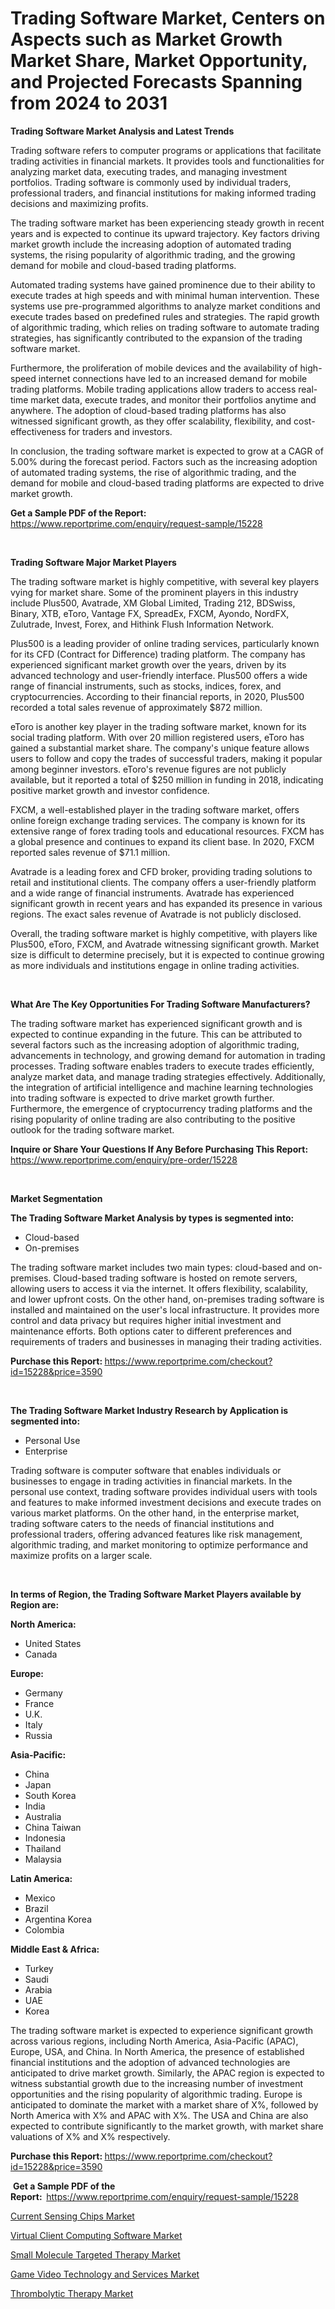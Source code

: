<p><h1>Trading Software Market, Centers on Aspects such as Market Growth Market Share, Market Opportunity, and Projected Forecasts Spanning from 2024 to 2031</h1></p><p><strong>Trading Software Market Analysis and Latest Trends</strong></p>
<p><p>Trading software refers to computer programs or applications that facilitate trading activities in financial markets. It provides tools and functionalities for analyzing market data, executing trades, and managing investment portfolios. Trading software is commonly used by individual traders, professional traders, and financial institutions for making informed trading decisions and maximizing profits.</p><p>The trading software market has been experiencing steady growth in recent years and is expected to continue its upward trajectory. Key factors driving market growth include the increasing adoption of automated trading systems, the rising popularity of algorithmic trading, and the growing demand for mobile and cloud-based trading platforms.</p><p>Automated trading systems have gained prominence due to their ability to execute trades at high speeds and with minimal human intervention. These systems use pre-programmed algorithms to analyze market conditions and execute trades based on predefined rules and strategies. The rapid growth of algorithmic trading, which relies on trading software to automate trading strategies, has significantly contributed to the expansion of the trading software market.</p><p>Furthermore, the proliferation of mobile devices and the availability of high-speed internet connections have led to an increased demand for mobile trading platforms. Mobile trading applications allow traders to access real-time market data, execute trades, and monitor their portfolios anytime and anywhere. The adoption of cloud-based trading platforms has also witnessed significant growth, as they offer scalability, flexibility, and cost-effectiveness for traders and investors.</p><p>In conclusion, the trading software market is expected to grow at a CAGR of 5.00% during the forecast period. Factors such as the increasing adoption of automated trading systems, the rise of algorithmic trading, and the demand for mobile and cloud-based trading platforms are expected to drive market growth.</p></p>
<p><strong>Get a Sample PDF of the Report:&nbsp;</strong> <a href="https://www.reportprime.com/enquiry/request-sample/15228">https://www.reportprime.com/enquiry/request-sample/15228</a></p>
<p>&nbsp;</p>
<p><strong>Trading Software Major Market Players</strong></p>
<p><p>The trading software market is highly competitive, with several key players vying for market share. Some of the prominent players in this industry include Plus500, Avatrade, XM Global Limited, Trading 212, BDSwiss, Binary, XTB, eToro, Vantage FX, SpreadEx, FXCM, Ayondo, NordFX, Zulutrade, Invest, Forex, and Hithink Flush Information Network.</p><p>Plus500 is a leading provider of online trading services, particularly known for its CFD (Contract for Difference) trading platform. The company has experienced significant market growth over the years, driven by its advanced technology and user-friendly interface. Plus500 offers a wide range of financial instruments, such as stocks, indices, forex, and cryptocurrencies. According to their financial reports, in 2020, Plus500 recorded a total sales revenue of approximately $872 million.</p><p>eToro is another key player in the trading software market, known for its social trading platform. With over 20 million registered users, eToro has gained a substantial market share. The company's unique feature allows users to follow and copy the trades of successful traders, making it popular among beginner investors. eToro's revenue figures are not publicly available, but it reported a total of $250 million in funding in 2018, indicating positive market growth and investor confidence.</p><p>FXCM, a well-established player in the trading software market, offers online foreign exchange trading services. The company is known for its extensive range of forex trading tools and educational resources. FXCM has a global presence and continues to expand its client base. In 2020, FXCM reported sales revenue of $71.1 million.</p><p>Avatrade is a leading forex and CFD broker, providing trading solutions to retail and institutional clients. The company offers a user-friendly platform and a wide range of financial instruments. Avatrade has experienced significant growth in recent years and has expanded its presence in various regions. The exact sales revenue of Avatrade is not publicly disclosed.</p><p>Overall, the trading software market is highly competitive, with players like Plus500, eToro, FXCM, and Avatrade witnessing significant growth. Market size is difficult to determine precisely, but it is expected to continue growing as more individuals and institutions engage in online trading activities.</p></p>
<p>&nbsp;</p>
<p><strong>What Are The Key Opportunities For Trading Software Manufacturers?</strong></p>
<p><p>The trading software market has experienced significant growth and is expected to continue expanding in the future. This can be attributed to several factors such as the increasing adoption of algorithmic trading, advancements in technology, and growing demand for automation in trading processes. Trading software enables traders to execute trades efficiently, analyze market data, and manage trading strategies effectively. Additionally, the integration of artificial intelligence and machine learning technologies into trading software is expected to drive market growth further. Furthermore, the emergence of cryptocurrency trading platforms and the rising popularity of online trading are also contributing to the positive outlook for the trading software market.</p></p>
<p><strong>Inquire or Share Your Questions If Any Before Purchasing This Report:</strong> <a href="https://www.reportprime.com/enquiry/pre-order/15228">https://www.reportprime.com/enquiry/pre-order/15228</a></p>
<p>&nbsp;</p>
<p><strong>Market Segmentation</strong></p>
<p><strong>The Trading Software Market Analysis by types is segmented into:</strong></p>
<p><ul><li>Cloud-based</li><li>On-premises</li></ul></p>
<p><p>The trading software market includes two main types: cloud-based and on-premises. Cloud-based trading software is hosted on remote servers, allowing users to access it via the internet. It offers flexibility, scalability, and lower upfront costs. On the other hand, on-premises trading software is installed and maintained on the user's local infrastructure. It provides more control and data privacy but requires higher initial investment and maintenance efforts. Both options cater to different preferences and requirements of traders and businesses in managing their trading activities.</p></p>
<p><strong>Purchase this Report:&nbsp;</strong><a href="https://www.reportprime.com/checkout?id=15228&price=3590">https://www.reportprime.com/checkout?id=15228&price=3590</a></p>
<p>&nbsp;</p>
<p><strong>The Trading Software Market Industry Research by Application is segmented into:</strong></p>
<p><ul><li>Personal Use</li><li>Enterprise</li></ul></p>
<p><p>Trading software is computer software that enables individuals or businesses to engage in trading activities in financial markets. In the personal use context, trading software provides individual users with tools and features to make informed investment decisions and execute trades on various market platforms. On the other hand, in the enterprise market, trading software caters to the needs of financial institutions and professional traders, offering advanced features like risk management, algorithmic trading, and market monitoring to optimize performance and maximize profits on a larger scale.</p></p>
<p>&nbsp;</p>
<p><strong>In terms of Region, the Trading Software Market Players available by Region are:</strong></p>
<p>
    <p> <strong> North America: </strong>
        <ul>
            <li>United States</li>
            <li>Canada</li>
        </ul>
        </p> 
    <p> <strong> Europe: </strong>
        <ul>
            <li>Germany</li>
            <li>France</li>
            <li>U.K.</li>
            <li>Italy</li>
            <li>Russia</li>
        </ul>
        </p> 
    <p> <strong> Asia-Pacific: </strong>
        <ul>
            <li>China</li>
            <li>Japan</li>
            <li>South Korea</li>
            <li>India</li>
            <li>Australia</li>
            <li>China Taiwan</li>
            <li>Indonesia</li>
            <li>Thailand</li>
            <li>Malaysia</li>
        </ul>
        </p> 
    <p> <strong> Latin America: </strong>
        <ul>
            <li>Mexico</li>
            <li>Brazil</li>
            <li>Argentina Korea</li>
            <li>Colombia</li>
        </ul>
        </p> 
    <p> <strong> Middle East & Africa: </strong>
        <ul>
            <li>Turkey</li>
            <li>Saudi</li>
            <li>Arabia</li>
            <li>UAE</li>
            <li>Korea</li>
        </ul>
    </p>
    </p>
<p><p>The trading software market is expected to experience significant growth across various regions, including North America, Asia-Pacific (APAC), Europe, USA, and China. In North America, the presence of established financial institutions and the adoption of advanced technologies are anticipated to drive market growth. Similarly, the APAC region is expected to witness substantial growth due to the increasing number of investment opportunities and the rising popularity of algorithmic trading. Europe is anticipated to dominate the market with a market share of X%, followed by North America with X% and APAC with X%. The USA and China are also expected to contribute significantly to the market growth, with market share valuations of X% and X% respectively.</p></p>
<p><strong>Purchase this Report: </strong><a href="https://www.reportprime.com/checkout?id=15228&price=3590">https://www.reportprime.com/checkout?id=15228&price=3590</a></p>
<p>&nbsp;<strong>Get a Sample PDF of the Report:&nbsp;&nbsp;</strong><a href="https://www.reportprime.com/enquiry/request-sample/15228">https://www.reportprime.com/enquiry/request-sample/15228</a></p>
<p><strong></strong></p>
<p><p><a href="https://www.linkedin.com/pulse/current-sensing-chips-market-goal-estimating-size-future-growth-f4gae?trackingId=MGvXuTE0SsylkW4uGSxRtQ%3D%3D">Current Sensing Chips Market</a></p><p><a href="https://www.linkedin.com/pulse/virtual-client-computing-software-market-size-furnishes-wvvxe?trackingId=8X4LurIFQJ%2BfYAvDB6HmYA%3D%3D">Virtual Client Computing Software Market</a></p><p><a href="https://medium.com/@gracemoreno2019/small-molecule-targeted-therapy-market-insights-into-market-cagr-market-trends-and-growth-c7524e994f8f">Small Molecule Targeted Therapy Market</a></p><p><a href="https://www.linkedin.com/pulse/global-game-video-technology-services-market-size-trends-eczae?trackingId=9KiaG0lcQQOG3D3LlxFEeg%3D%3D">Game Video Technology and Services Market</a></p><p><a href="https://medium.com/@gracemoreno2019/thrombolytic-therapy-market-report-reveals-the-latest-trends-and-growth-opportunities-of-this-76d5091cfca2">Thrombolytic Therapy Market</a></p></p>